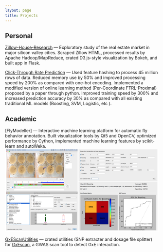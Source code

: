 ```yaml
---
layout: page
title: Projects
---
```

## Personal

[Zillow-House-Research](https://github.com/hetianch/Zillow-House-Research) — Exploratory study of the real estate market in major silicon valley cities. Scraped Zillow HTML, processed results by Apache Hadoop/MapReduce, crated D3.js-style visualization by Bokeh, and built app in Flask.  

<!-- [Yelp-Restaurant-Hygiene-Prediction] Need to fill up this part-->

[Click-Through Rate Prediction](https://github.com/hetianch/Click-Through-Rate) — Used feature hashing to process 45 million rows of data. Reduced memory use by 50% and improved processing speed by 200% as compared with one-hot encoding. Implemented a modified version of online learning method (Per-Coordinate FTRL-Proximal) proposed by a paper through python. Improved training speed by 300% and increased prediction accuracy by 30% as compared with all existing traditional ML models (Boosting, SVM, Logistic, etc ).  



## Academic

[FlyModeller] — Interactive machine learning platform for automatic fly behavior annotation. Built visualization tools by Qt5 and OpenCV, optimized performance by Cython, implemented machine learning features by scikit-learn and autoWeka.  
<img src="/figs/fig3.png">  

[GxEScanUtilities](https://github.com/hetianch/GxEScanUtilities) — crated utilities (SNP extracter and dosage file splitter) for [GxEscan](https://www.bioconductor.org/packages/3.3/bioc/vignettes/CGEN/inst/doc/vignette_GxE.pdf), a GWAS scan tool to detect GxE interaction.  
